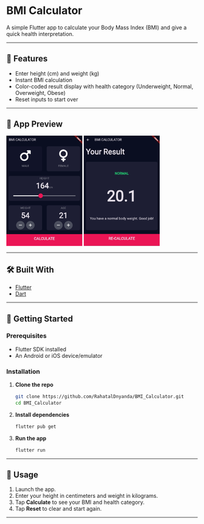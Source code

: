 # BMI Calculator

A simple Flutter app to calculate your Body Mass Index (BMI) and give a quick health interpretation.

---

## 📝 Features

- Enter height (cm) and weight (kg)
- Instant BMI calculation
- Color-coded result display with health category (Underweight, Normal, Overweight, Obese)
- Reset inputs to start over

---

## 📱 App Preview

<p float="left">
  <img src="screenshots/Input_Image.png" width="200" alt="Input Page" />
  <img src="screenshots/Result_Image.png" width="200" alt="Result Page" />
</p>

---

## 🛠️ Built With

- [Flutter](https://flutter.dev/)
- [Dart](https://dart.dev/)

---

## 🚀 Getting Started

### Prerequisites

- Flutter SDK installed
- An Android or iOS device/emulator

### Installation

1. **Clone the repo**
   ```bash
   git clone https://github.com/RahatalDnyanda/BMI_Calculator.git
   cd BMI_Calculator

2. **Install dependencies**

   ```bash
   flutter pub get
   ```

3. **Run the app**

   ```bash
   flutter run
   ```

---

## 📱 Usage

1. Launch the app.
2. Enter your height in centimeters and weight in kilograms.
3. Tap **Calculate** to see your BMI and health category.
4. Tap **Reset** to clear and start again.

---